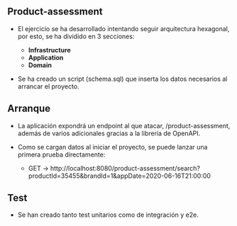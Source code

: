 ## Product-assessment 

- El ejercicio se ha desarrollado intentando seguir arquitectura hexagonal, por esto, se ha dividido en 3 secciones:
  - **Infrastructure**
  - **Application**
  - **Domain**

- Se ha creado un script (schema.sql) que inserta los datos necesarios al arrancar el proyecto.

## Arranque

- La aplicación expondrá un endpoint al que atacar, /product-assessment, además de varios adicionales gracias a la librería de OpenAPI.

- Como se cargan datos al iniciar el proyecto, se puede lanzar una primera prueba directamente:
  - GET -> http://localhost:8080/product-assessment/search?productId=35455&brandId=1&appDate=2020-06-16T21:00:00


## Test

- Se han creado tanto test unitarios como de integración y e2e.